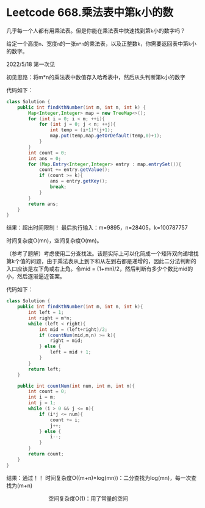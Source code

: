 # Leetcode 668.乘法表中第k小的数

几乎每一个人都有用乘法表。但是你能在乘法表中快速找到第`k`小的数字吗？

给定一个高度`m`、宽度`n`的一张`m*n`的乘法表，以及正整数`k`，你需要返回表中第`k`小的数字。

2022/5/18 第一次见

初见思路：将m*n的乘法表中数值存入哈希表中，然后从头判断第k小的数字

代码如下：

```java
class Solution {
    public int findKthNumber(int m, int n, int k) {
        Map<Integer,Integer> map = new TreeMap<>();
        for (int i = 0; i < m; ++i){
            for (int j = 0; j < n; ++j){
                int temp = (i+1)*(j+1);
                map.put(temp,map.getOrDefault(temp,0)+1);
            }
        }
        int count = 0;
        int ans = 0;
        for (Map.Entry<Integer,Integer> entry : map.entrySet()){
            count += entry.getValue();
            if (count >= k){
                ans = entry.getKey();
                break;
            }
        }
        return ans;
    }
}
```

结果：超出时间限制！ 最后执行输入：m=9895，n=28405，k=100787757

时间复杂度O(mn)，空间复杂度O(mn)。

（参考了题解）考虑使用二分查找法。该题实际上可以化简成一个矩阵双向递增找第k个值的问题，由于乘法表从上到下和从左到右都是递增的，因此二分法判断的入口应该是左下角或右上角。令mid = (1+mn)/2，然后判断有多少个数比mid的小，然后逐渐逼近答案。

代码如下：

```java
class Solution {
    public int findKthNumber(int m, int n, int k){
        int left = 1;
        int right = m*n;
        while (left < right){
            int mid = (left+right)/2;
            if (countNum(mid,m,n) >= k){
                right = mid;
            } else {
                left = mid + 1;
            }
        }
        return left;
    }

    public int countNum(int num, int m, int n){
        int count = 0;
        int i = m;
        int j = 1;
        while (i > 0 && j <= n){
            if (i*j <= num){
                count += i;
                j++;
            } else {
                i--;
            }
        }
        return count;
    }
}
```

结果：通过！！ 时间复杂度O((m+n)*log(mn))：二分查找为log(mn)，每一次查找为(m+n)

                            空间复杂度O(1)：用了常量的空间


